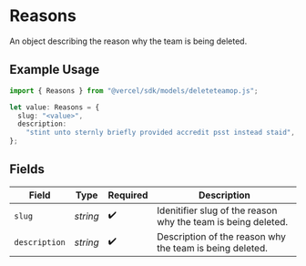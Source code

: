 # Reasons

An object describing the reason why the team is being deleted.

## Example Usage

```typescript
import { Reasons } from "@vercel/sdk/models/deleteteamop.js";

let value: Reasons = {
  slug: "<value>",
  description:
    "stint unto sternly briefly provided accredit psst instead staid",
};
```

## Fields

| Field                                                         | Type                                                          | Required                                                      | Description                                                   |
| ------------------------------------------------------------- | ------------------------------------------------------------- | ------------------------------------------------------------- | ------------------------------------------------------------- |
| `slug`                                                        | *string*                                                      | :heavy_check_mark:                                            | Idenitifier slug of the reason why the team is being deleted. |
| `description`                                                 | *string*                                                      | :heavy_check_mark:                                            | Description of the reason why the team is being deleted.      |